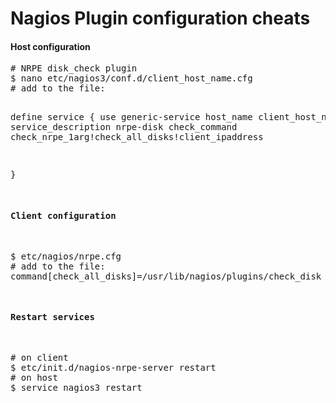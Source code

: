 Nagios Plugin configuration cheats
==================================

<h4>Host configuration</h4>
<pre>
# NRPE disk_check plugin
$ nano etc/nagios3/conf.d/client_host_name.cfg
# add to the file:

define service {
        use                             generic-service
        host_name                       client_host_name
        service_description             nrpe-disk
        check_command                   check_nrpe_1arg!check_all_disks!client_ipaddress
        
}

<h4>Client configuration</h4>
<pre>
$ etc/nagios/nrpe.cfg
# add to the file:
command[check_all_disks]=/usr/lib/nagios/plugins/check_disk -w 20% -c 10% -e
<pre>

<h4>Restart services</h4>
<pre>
# on client
$ etc/init.d/nagios-nrpe-server restart
# on host
$ service nagios3 restart
</pre>
